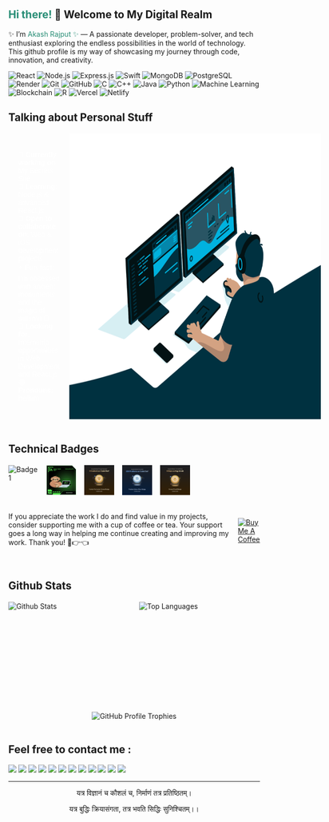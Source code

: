 ## <span style="color: #278D75;">Hi there!</span> 👋 Welcome to My Digital Realm

✨ I’m <span style="color: #278D75;">Akash Rajput ✨</span> — A passionate developer, problem-solver, and tech enthusiast exploring the endless possibilities in the world of technology. This github profile is my way of showcasing my journey through code, innovation, and creativity.

![React](https://img.shields.io/badge/React-%2300D8FF.svg?style=for-the-badge&logo=react&logoColor=white)
![Node.js](https://img.shields.io/badge/Node.js-%23339933.svg?style=for-the-badge&logo=node.js&logoColor=white)
![Express.js](https://img.shields.io/badge/Express.js-%23404D59.svg?style=for-the-badge&logo=express&logoColor=white)
![Swift](https://img.shields.io/badge/Swift-%F05138.svg?style=for-the-badge&logo=swift&logoColor=white)
![MongoDB](https://img.shields.io/badge/MongoDB-%2360BA63.svg?style=for-the-badge&logo=mongodb&logoColor=white)
![PostgreSQL](https://img.shields.io/badge/PostgreSQL-%23316192.svg?style=for-the-badge&logo=postgresql&logoColor=white)
![Render](https://img.shields.io/badge/Render-%232D2E3F.svg?style=for-the-badge&logo=render&logoColor=white)
![Git](https://img.shields.io/badge/Git-%23F1502F.svg?style=for-the-badge&logo=git&logoColor=white)
![GitHub](https://img.shields.io/badge/GitHub-%23121011.svg?style=for-the-badge&logo=github&logoColor=white)
![C](https://img.shields.io/badge/C-%2300599C.svg?style=for-the-badge&logo=c&logoColor=white)
![C++](https://img.shields.io/badge/C++-%2300599C.svg?style=for-the-badge&logo=c%2B%2B&logoColor=white)
![Java](https://img.shields.io/badge/Java-%23F7B93E.svg?style=for-the-badge&logo=java&logoColor=white)
![Python](https://img.shields.io/badge/Python-%233776AB.svg?style=for-the-badge&logo=python&logoColor=white)
![Machine Learning](https://img.shields.io/badge/Machine%20Learning-%23007ACC.svg?style=for-the-badge&logo=python&logoColor=white)
![Blockchain](https://img.shields.io/badge/Blockchain-%232C4E8C.svg?style=for-the-badge&logo=blockchain&logoColor=white)
![R](https://img.shields.io/badge/R-%23276DC3.svg?style=for-the-badge&logo=r&logoColor=white)
![Vercel](https://img.shields.io/badge/Vercel-%23000000.svg?style=for-the-badge&logo=vercel&logoColor=white)
![Netlify](https://img.shields.io/badge/Netlify-%23000000.svg?style=for-the-badge&logo=netlify&logoColor=white)
<br>

## Talking about Personal Stuff
<div style="display: flex; margin-top: 20px; justify-content: space-between; width: 100%;">
  <ul style="list-style: none; padding: 20px; font-family: 'Arial', sans-serif; font-size: 14px; color: #ffffff; width: 40vw;">
    <li>🔭 <strong>Currently working on</strong>: My Secrets Site</li>
    <li>🌱 <strong>Learning</strong>: Node.js & advanced React.js</li>
    <li>👯 <strong>Open to collaborate on</strong>: Web & iOS development projects</li>
    <li>⚡ <strong>Fun fact</strong>: I’m obsessed with ancient monuments and the magic of autumn 🍂</li>
    <li>💼 <strong>Looking for</strong>: Internship opportunities in Web Development and React.js</li>
    <li>😄 <strong>Pronouns</strong>: he/him</li>
  </ul>
  <img src="./code.gif" alt="Code GIF" style="width: 100vw; height: auto;" align="center">
</div>
<br>

## Technical Badges
<div style="display: flex; margin-top: 20px; width: 100%; gap: 1rem">
  <img src="https://github.com/akash85246/akash85246/assets/130655814/eedc5ac9-40fc-4572-aaa4-9bb3b95bf917" style="height: 60px; width: 60px;" alt="Badge 1">
  <img src="https://raw.githubusercontent.com/akash85246/Badge-Images/main/badge2.webp" style="height: 60px; width: 60px;" alt="Badge 2">
  <img src="https://raw.githubusercontent.com/akash85246/Badge-Images/main/badge3.png" style="height: 60px; width: 60px;" alt="Badge 3">
  <img src="https://raw.githubusercontent.com/akash85246/Badge-Images/main/badge4.png" style="height: 60px; width: 60px;" alt="Badge 4">
  <img src="https://raw.githubusercontent.com/akash85246/Badge-Images/main/badge5.png" style="height: 60px; width: 60px;" alt="Badge 5">
</div>

<div style="display: flex; margin-top: 20px; justify-content: space-between; align-items: center; width: 100%; ">
  <p>If you appreciate the work I do and find value in my projects, consider supporting me with a cup of coffee or tea. Your support goes a long way in helping me continue creating and improving my work. Thank you! 🥺👉👈</p>
  <a href="https://buymeacoffee.com/akashrajpus" target="_blank">
    <img src="https://cdn.buymeacoffee.com/buttons/v2/default-red.png" alt="Buy Me A Coffee" width="150">
  </a>
</div>
<br>

## Github Stats
  <div style="display: flex; gap: 20px; margin-top: 20px; justify-content: center; align-items: center; ">
    <img src="https://github-readme-stats.vercel.app/api?username=akash85246&show_icons=true&theme=gotham" alt="Github Stats" style="height: 200px; width: 400px; object-fit: contain;" />
    <img src="https://github-readme-stats.vercel.app/api/top-langs/?username=akash85246&show_icons=true&theme=gotham" alt="Top Languages" style="height: 200px; width: 400px; object-fit: contain;" />
  </div>
  <div style="display: flex; gap: 20px; margin-top: 20px; justify-content: center; align-items: center;">
    <img src="https://github-profile-trophy.vercel.app/?username=akash85246&theme=dracula&column=4&margin-w=15&margin-h=15" alt="GitHub Profile Trophies" />
  </div>
<br>

## Feel free to contact me :
<a href="https://t.me/akash_rajput_dev" target="_blank"><img src="https://img.shields.io/badge/Telegram-%40akash_rajput-28a8ea"></a>
<a href="https://www.linkedin.com/in/akash-rajput-68226833a/" target="_blank"><img src="https://img.shields.io/badge/LinkedIn-akash%20rajput-informational"></a>
<a href="mailto:akash.rajput.dev@gmail.com"><img src="https://img.shields.io/badge/Email-akash.rajput.dev%40gmail.com-orange"></a>
<a href="https://github.com/akash85246" target="_blank"><img src="https://img.shields.io/badge/GitHub-akash85246-black"></a>
<a href="https://codeforces.com/profile/akash22164033" target="_blank"><img src="https://img.shields.io/badge/Codeforces-akash_rajput-1F8ACB"></a>
<a href="https://www.codechef.com/users/akash8956" target="_blank"><img src="https://img.shields.io/badge/CodeChef-akash_rajput-blue"></a>
<a href="https://github.com/akash85246" target="_blank"><img src="https://img.shields.io/badge/GitHub-akash85246-black"></a>
<a href="https://x.com/akash_rajp91025" target="_blank"><img src="https://img.shields.io/badge/Twitter-akash_rajput-1DA1F2"></a>
<a href="https://stackoverflow.com/users/26553465/akash-rajput" target="_blank"><img src="https://img.shields.io/badge/StackOverflow-akash%20rajput-FE7A16"></a>
<a href="https://www.behance.net/akashrajput113" target="_blank"><img src="https://img.shields.io/badge/Behance-akash%20rajput-1769FF"></a>
<a href="https://dev.to/akash_rajput_dev" target="_blank"><img src="https://img.shields.io/badge/DEV-akash_rajput-0A0A0A"></a>
<a href="https://medium.com/@akash.rajput.dev" target="_blank"><img src="https://img.shields.io/badge/Medium-akash_rajput-12100E"></a>

<!-- <a href="https://www.portfolio.com/akashrajput" target="_blank"><img src="https://img.shields.io/badge/Portfolio-akash%20rajput-0094FF"></a> -->

---

<p align="center">
  यत्र विज्ञानं च कौशलं च, निर्माणं तत्र प्रतिष्ठितम्। 
  </p>
  <p align="center">
  यत्र बुद्धिः क्रियासंगता, तत्र भवति सिद्धिः सुनिश्चितम्।।
</p>